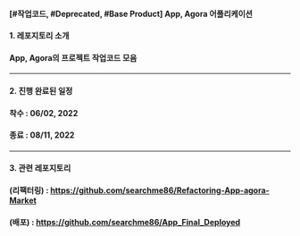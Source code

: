 #### [#작업코드, #Deprecated, #Base Product] App, Agora 어플리케이션

#### 1. 레포지토리 소개
#### App, Agora의 프로젝트 작업코드 모음
---

#### 2. 진행 완료된 일정
#### 착수 : 06/02, 2022
#### 종료 : 08/11, 2022
---

#### 3. 관련 레포지토리
#### (리팩터링) : https://github.com/searchme86/Refactoring-App-agora-Market
#### (배포) : https://github.com/searchme86/App_Final_Deployed
